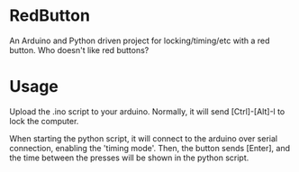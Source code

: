 # RedButton
An Arduino and Python driven project for locking/timing/etc with a red button. Who doesn't like red buttons?

# Usage
Upload the .ino script to your arduino. Normally, it will send [Ctrl]-[Alt]-l to lock the computer.

When starting the python script, it will connect to the arduino over serial connection, enabling the 'timing mode'. Then, the button sends [Enter], and the time between the presses will be shown in the python script.
